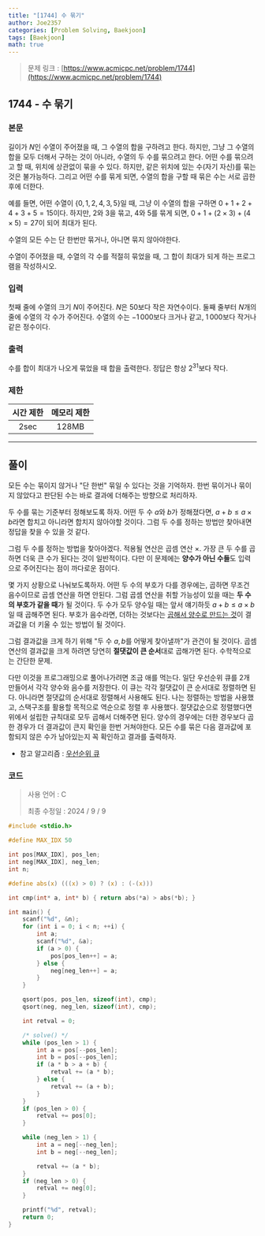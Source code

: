 ```yaml
---
title: "[1744] 수 묶기"
author: Joe2357
categories: [Problem Solving, Baekjoon]
tags: [Baekjoon]
math: true
---
```


> 문제 링크 : [https://www.acmicpc.net/problem/1744](https://www.acmicpc.net/problem/1744)



## 1744 - 수 묶기

### 본문

길이가 $N$인 수열이 주어졌을 때, 그 수열의 합을 구하려고 한다. 하지만, 그냥 그 수열의 합을 모두 더해서 구하는 것이 아니라, 수열의 두 수를 묶으려고 한다. 어떤 수를 묶으려고 할 때, 위치에 상관없이 묶을 수 있다. 하지만, 같은 위치에 있는 수(자기 자신)를 묶는 것은 불가능하다. 그리고 어떤 수를 묶게 되면, 수열의 합을 구할 때 묶은 수는 서로 곱한 후에 더한다.

예를 들면, 어떤 수열이 $\lbrace 0, 1, 2, 4, 3, 5 \rbrace$일 때, 그냥 이 수열의 합을 구하면 $0+1+2+4+3+5 = 15$이다. 하지만, $2$와 $3$을 묶고, $4$와 $5$를 묶게 되면, $0+1+(2 \times 3)+(4 \times 5) = 27$이 되어 최대가 된다.

수열의 모든 수는 단 한번만 묶거나, 아니면 묶지 않아야한다.

수열이 주어졌을 때, 수열의 각 수를 적절히 묶었을 때, 그 합이 최대가 되게 하는 프로그램을 작성하시오.



### 입력

첫째 줄에 수열의 크기 $N$이 주어진다. $N$은 $50$보다 작은 자연수이다. 둘째 줄부터 $N$개의 줄에 수열의 각 수가 주어진다. 수열의 수는 $-1\,000$보다 크거나 같고, $1\,000$보다 작거나 같은 정수이다.



### 출력

수를 합이 최대가 나오게 묶었을 때 합을 출력한다. 정답은 항상 $2^{31}$보다 작다.



### 제한

| 시간 제한 | 메모리 제한 |
| :-------: | :---------: |
|   2sec    |    128MB    |

---



## 풀이

모든 수는 묶이지 않거나 "단 한번" 묶일 수 있다는 것을 기억하자. 한번 묶이거나 묶이지 않았다고 판단된 수는 바로 결과에 더해주는 방향으로 처리하자.

두 수를 묶는 기준부터 정해보도록 하자. 어떤 두 수 $a$와 $b$가 정해졌다면, $a+b \leq a \times b$라면 합치고 아니라면 합치지 않아야할 것이다. 그럼 두 수를 정하는 방법만 찾아내면 정답을 찾을 수 있을 것 같다.

그럼 두 수를 정하는 방법을 찾아야겠다. 적용될 연산은 곱셈 연산 $\times$. 가장 큰 두 수를 곱하면 더욱 큰 수가 된다는 것이 일반적이다. 다만 이 문제에는 **양수가 아닌 수들**도 입력으로 주어진다는 점이 까다로운 점이다. 

몇 가지 상황으로 나눠보도록하자. 어떤 두 수의 부호가 다를 경우에는, 곱하면 무조건 음수이므로 곱셈 연산을 하면 안된다. 그럼 곱셈 연산을 취할 가능성이 있을 때는 **두 수의 부호가 같을 때**가 될 것이다. 두 수가 모두 양수일 때는 앞서 얘기하듯 $a+b \leq a \times b$일 때 곱해주면 된다. 부호가 음수라면, 더하는 것보다는 <u>곱해서 양수로 만드는 것</u>이 결과값을 더 키울 수 있는 방법이 될 것이다.

그럼 결과값을 크게 하기 위해 "두 수 $a, b$를 어떻게 찾아낼까"가 관건이 될 것이다. 곱셈 연산의 결과값을 크게 하려면 당연히 **절댓값이 큰 순서**대로 곱해가면 된다. 수학적으로는 간단한 문제.

다만 이것을 프로그래밍으로 풀어나가려면 조금 애를 먹는다. 일단 우선순위 큐를 2개 만들어서 각각 양수와 음수를 저장한다. 이 큐는 각각 절댓값이 큰 순서대로 정렬하면 된다. 아니라면 절댓값의 순서대로 정렬해서 사용해도 된다. 나는 정렬하는 방법을 사용했고, 스택구조를 활용할 목적으로 역순으로 정렬 후 사용했다. 절댓값순으로 정렬했다면 위에서 설립한 규칙대로 모두 곱해서 더해주면 된다. 양수의 경우에는 더한 경우보다 곱한 경우가 더 결과값이 큰지 확인을 한번 거쳐야한다. 모든 수를 묶은 다음 결과값에 포함되지 않은 수가 남아있는지 꼭 확인하고 결과를 출력하자.

- 참고 알고리즘 : [우선순위 큐](https://joe2357.github.io/posts/Heap/)

  

### 코드

> 사용 언어 : C  
>
> 최종 수정일 : 2024 / 9 / 9

```c
#include <stdio.h>

#define MAX_IDX 50

int pos[MAX_IDX], pos_len;
int neg[MAX_IDX], neg_len;
int n;

#define abs(x) (((x) > 0) ? (x) : (-(x)))

int cmp(int* a, int* b) { return abs(*a) > abs(*b); }

int main() {
    scanf("%d", &n);
    for (int i = 0; i < n; ++i) {
        int a;
        scanf("%d", &a);
        if (a > 0) {
            pos[pos_len++] = a;
        } else {
            neg[neg_len++] = a;
        }
    }

    qsort(pos, pos_len, sizeof(int), cmp);
    qsort(neg, neg_len, sizeof(int), cmp);

    int retval = 0;

    /* solve() */
    while (pos_len > 1) {
        int a = pos[--pos_len];
        int b = pos[--pos_len];
        if (a * b > a + b) {
            retval += (a * b);
        } else {
            retval += (a + b);
        }
    }
    if (pos_len > 0) {
        retval += pos[0];
    }

    while (neg_len > 1) {
        int a = neg[--neg_len];
        int b = neg[--neg_len];

        retval += (a * b);
    }
    if (neg_len > 0) {
        retval += neg[0];
    }

    printf("%d", retval);
    return 0;
}
```
